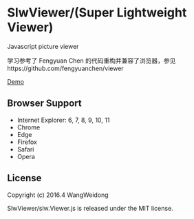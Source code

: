 # SlwViewer/(Super Lightweight Viewer)

Javascript picture viewer

学习参考了 Fengyuan Chen 的代码重构并兼容了浏览器，参见https://github.com/fengyuanchen/viewer

[Demo](https://wang-weidong.github.io/SlwViewer/demo/index.html "Demo")

## Browser Support ##
- Internet Explorer: 6, 7, 8, 9, 10, 11
- Chrome
- Edge
- Firefox
- Safari
- Opera

## License ##
Copyright (c) 2016.4 WangWeidong

SlwViewer/slw.Viewer.js is released under the MIT license.